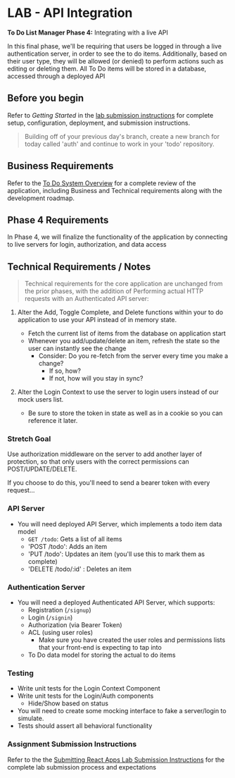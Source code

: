 # LAB -  API Integration

**To Do List Manager Phase 4:** Integrating with a live API

In this final phase, we'll be requiring that users be logged in through a live authentication server, in order to see the to do items. Additionally, based on their user type, they will be allowed (or denied) to perform actions such as editing or deleting them. All To Do items will be stored in a database, accessed through a deployed API

## Before you begin

Refer to *Getting Started*  in the [lab submission instructions](../../../reference/submission-instructions/labs/README.md) for complete setup, configuration, deployment, and submission instructions.

> Building off of your previous day's branch, create a new branch for today called 'auth' and continue to work in your 'todo' repository.

## Business Requirements

Refer to the [To Do System Overview](../../apps-and-libraries/todo/README.md) for a complete review of the application, including Business and Technical requirements along with the development roadmap.

## Phase 4 Requirements

In Phase 4, we will finalize the functionality of the application by connecting to live servers for login, authorization, and data access

## Technical Requirements / Notes

> Technical requirements for the core application are unchanged from the prior phases, with the addition of Performing actual HTTP requests with an Authenticated API server:

1. Alter the Add, Toggle Complete, and Delete functions within your to do application to use your API instead of in memory state.
   - Fetch the current list of items from the database on application start
   - Whenever you add/update/delete an item, refresh the state so the user can instantly see the change
     - Consider: Do you re-fetch from the server every time you make a change?
       - If so, how?
       - If not, how will you stay in sync?

1. Alter the Login Context to use the server to login users instead of our mock users list.
   - Be sure to store the token in state as well as in a cookie so you can reference it later.

### Stretch Goal

Use authorization middleware on the server to add another layer of protection, so that only users with the correct permissions can POST/UPDATE/DELETE.

If you choose to do this, you'll need to send a bearer token with every request...

### API Server

- You will need deployed API Server, which implements a todo item data model
  - `GET /todo`: Gets a list of all items
  - 'POST /todo': Adds an item
  - 'PUT /todo': Updates an item (you'll use this to mark them as complete)
  - 'DELETE /todo/:id' : Deletes an item

### Authentication Server

- You will need a deployed Authenticated API Server, which supports:
  - Registration (`/signup`)
  - Login (`/signin`)
  - Authorization (via Bearer Token)
  - ACL (using user roles)
    - Make sure you have created the user roles and permissions lists that your front-end is expecting to tap into
  - To Do data model for storing the actual to do items

### Testing

- Write unit tests for the Login Context Component
- Write unit tests for the Login/Auth components
  - Hide/Show based on status
- You will need to create some mocking interface to fake a server/login to simulate.
- Tests should assert all behavioral functionality

### Assignment Submission Instructions

Refer to the the [Submitting React Apps Lab Submission Instructions](../../../reference/submission-instructions/labs/react-apps.md) for the complete lab submission process and expectations
